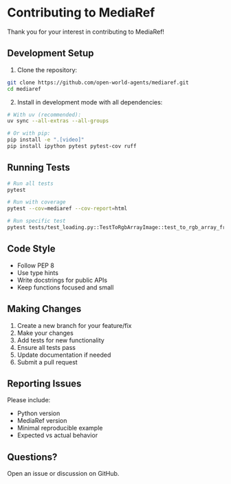 # Contributing to MediaRef

Thank you for your interest in contributing to MediaRef!

## Development Setup

1. Clone the repository:
```bash
git clone https://github.com/open-world-agents/mediaref.git
cd mediaref
```

2. Install in development mode with all dependencies:
```bash
# With uv (recommended):
uv sync --all-extras --all-groups

# Or with pip:
pip install -e ".[video]"
pip install ipython pytest pytest-cov ruff
```

## Running Tests

```bash
# Run all tests
pytest

# Run with coverage
pytest --cov=mediaref --cov-report=html

# Run specific test
pytest tests/test_loading.py::TestToRgbArrayImage::test_to_rgb_array_from_file -xvs
```

## Code Style

- Follow PEP 8
- Use type hints
- Write docstrings for public APIs
- Keep functions focused and small

## Making Changes

1. Create a new branch for your feature/fix
2. Make your changes
3. Add tests for new functionality
4. Ensure all tests pass
5. Update documentation if needed
6. Submit a pull request

## Reporting Issues

Please include:
- Python version
- MediaRef version
- Minimal reproducible example
- Expected vs actual behavior

## Questions?

Open an issue or discussion on GitHub.

